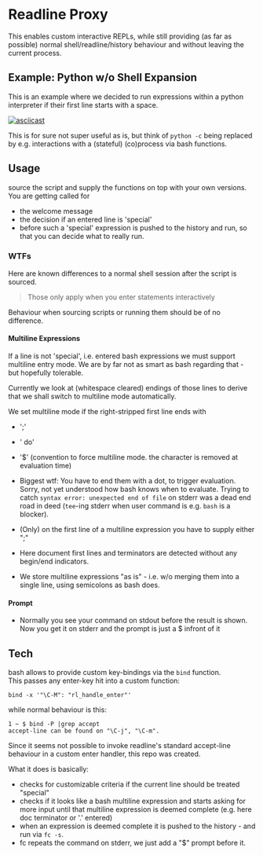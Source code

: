 # Readline Proxy

This enables custom interactive REPLs, while still providing
(as far as possible) normal shell/readline/history behaviour and without leaving the current process.


## Example: Python w/o Shell Expansion

This is an example where we decided to run expressions within a python
interpreter if their first line starts with a space.

[![asciicast](https://asciinema.org/a/ECilkB2ymMV12txtqSRVjvZJd.png)](https://asciinema.org/a/ECilkB2ymMV12txtqSRVjvZJd)

This is for sure not super useful as is, but think of `python -c` being replaced by e.g. interactions with a (stateful) (co)process via bash functions.

## Usage

source the script and supply the functions on top with your own versions.  
You are getting called for

- the welcome message
- the decision if an entered line is 'special'
- before such a 'special' expression is pushed to the history and run, so that you can
  decide what to really run.


### WTFs

Here are known differences to a normal shell session after the script is sourced.

> Those only apply when you enter statements interactively

Behaviour when sourcing scripts or running them should be of no difference.


#### Multiline Expressions

If a line is not 'special', i.e. entered bash expressions we must support multiline entry mode. We are by far not as smart as bash regarding that - but hopefully tolerable.

Currently we look at (whitespace cleared) endings of those lines to derive that we shall switch to multiline mode automatically.

We set multiline mode if the right-stripped first line ends with

- ';'
- ' do'
- '$' (convention to force multiline mode. the character is removed at evaluation time)


- Biggest wtf: You have to end them with a dot, to trigger evaluation. Sorry, not yet understood
  how bash knows when to evaluate. Trying to catch `syntax error: unexpected end of file` on
  stderr was a dead end road in deed (`tee`-ing stderr when user command is e.g. `bash` is a blocker).
- (Only) on the first line of a multiline expression you have to supply either ";"
- Here document first lines and terminators are detected without any begin/end indicators.
- We store multiline expressions "as is" - i.e. w/o merging them into a single line, using semicolons as bash does.


#### Prompt

- Normally you see your command on stdout before the result is shown. Now you
  get it on stderr and the prompt is just a $ infront of it



## Tech

bash allows to provide custom key-bindings via the `bind` function.   
This passes any enter-key hit into a custom function:

    bind -x '"\C-M": "rl_handle_enter"'

while normal behaviour is this:

    1 ~ $ bind -P |grep accept
    accept-line can be found on "\C-j", "\C-m".

Since it seems not possible to invoke readline's standard accept-line behaviour  in a custom enter handler, this repo was created.

What it does is basically:

- checks for customizable criteria if the current line should be treated "special"
- checks if it looks like a bash multiline expression and starts asking for
  more input until that multiline expression is deemed complete (e.g. here doc
  terminator or '.' entered)
- when an expression is deemed complete it is pushed to the history - and run
  via `fc -s`.
- fc repeats the command on stderr, we just add a "$" prompt before it.



